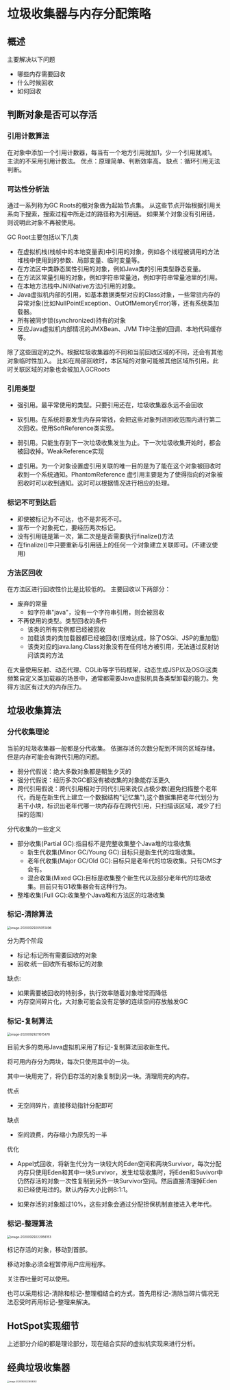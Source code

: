 # 垃圾收集器与内存分配策略

## 概述
主要解决以下问题
+ 哪些内存需要回收
+ 什么时候回收
+ 如何回收

## 判断对象是否可以存活

### 引用计数算法
在对象中添加一个引用计数器，每当有一个地方引用就加1，少一个引用就减1。
主流的不采用引用计数法。
优点：原理简单、判断效率高。
缺点：循环引用无法判断。


### 可达性分析法
通过一系列称为GC Roots的根对象做为起始节点集。
从这些节点开始根据引用关系向下搜索，搜索过程中所走过的路径称为引用链。
如果某个对象没有引用链，则说明此对象不再被使用。

GC Root主要包括以下几类
+ 在虚拟机栈(栈帧中的本地变量表)中引用的对象，例如各个线程被调用的方法堆栈中使用到的参数、局部变量、临时变量等。
+ 在方法区中类静态属性引用的对象，例如Java类的引用类型静态变量。
+ 在方法区常量引用的对象，例如字符串常量池，例如字符串常量池里的引用。
+ 在本地方法栈中JNI(Native方法)引用的对象。
+ Java虚拟机内部的引用，如基本数据类型对应的Class对象，一些常驻内存的异常对象(比如NullPointException、OutOfMemoryError)等，还有系统类加载器。
+ 所有被同步锁(synchronized)持有的对象
+ 反应Java虚拟机内部情况的JMXBean、JVM TI中注册的回调、本地代码缓存等。

除了这些固定的之外。根据垃圾收集器的不同和当前回收区域的不同，还会有其他对象临时性加入。
比如在局部回收时，本区域的对象可能被其他区域所引用。此时关联区域的对象也会被加入GCRoots

### 引用类型

+ 强引用。最平常使用的类型。只要引用还在，垃圾收集器永远不会回收

+ 软引用。在系统将要发生内存异常钱，会把这些对象列进回收范围内进行第二次回收。使用SoftReference类实现。

+ 弱引用。只能生存到下一次垃圾收集发生为止。下一次垃圾收集开始时，都会被回收掉。WeakReference实现

+ 虚引用。为一个对象设置虚引用关联的唯一目的是为了能在这个对象被回收时收到一个系统通知。PhantomReference
虚引用主要是为了使得指向的对象被回收时可以收到通知。这时可以根据情况进行相应的处理。

### 标记不可到达后
+ 即使被标记为不可达，也不是非死不可。
+ 宣布一个对象死亡，要经历两次标记。
+ 没有引用链是第一次，第二次是是否需要执行finalize()方法
+ 在finalize()中只要重新与引用链上的任何一个对象建立关联即可。(不建议使用)


### 方法区回收
在方法区进行回收性价比是比较低的。
主要回收以下两部分：
+ 废弃的常量 
    + 如字符串"java"，没有一个字符串引用，则会被回收
+ 不再使用的类型。类型回收的条件
    + 该类的所有实例都已经被回收
    + 加载该类的类加载器都已经被回收(很难达成，除了OSGi、JSP的重加载)
    + 该类对应的java.lang.Class对象没有在任何地方被引用，无法通过反射访问该类的方法

在大量使用反射、动态代理、CGLib等字节码框架，动态生成JSP以及OSGi这类频繁自定义类加载器的场景中，通常都需要Java虚拟机具备类型卸载的能力。免得方法区有过大的内存压力。

## 垃圾收集算法

### 分代收集理论
当前的垃圾收集器一般都是分代收集。
依据存活的次数分配到不同的区域存储。
但是内存可能会有跨代引用的问题。

+ 弱分代假说：绝大多数对象都是朝生夕灭的
+ 强分代假说：经历多次GC都没有被收集的对象能存活更久
+ 跨代引用假说：跨代引用相对于同代引用来说仅占极少数(避免扫描整个老年代，而是在新生代上建立一个数据结构"记忆集"),这个数据集把老年代划分为若干小块，标识出老年代哪一块内存存在跨代引用，只扫描该区域，减少了扫描的范围）

分代收集的一些定义

+ 部分收集(Partial GC):指目标不是完整收集整个Java堆的垃圾收集
    + 新生代收集(Minor GC/Young GC):目标只是新生代的垃圾收集。
    + 老年代收集(Major GC/Old GC):目标只是老年代的垃圾收集。只有CMS才会有。
    + 混合收集(Mixed GC):目标是收集整个新生代以及部分老年代的垃圾收集。目前只有G1收集器会有这种行为。
+ 整堆收集(Full GC):收集整个Java堆和方法区的垃圾收集

### 标记-清除算法

<img src="../../img/JavaJava虚拟机标记-清除算法.png" alt="image-20200929205051496" style="zoom:50%;" />

分为两个阶段

+ 标记:标记所有需要回收的对象
+ 回收:统一回收所有被标记的对象

缺点:

+ 如果需要被回收的特别多，执行效率随着对象增常而降低
+ 内存空间碎片化，大对象可能会没有足够的连续空间存放触发GC

### 标记-复制算法



<img src="../../img/JavaJava虚拟机标记复制算法.png" alt="image-20200929211615478" style="zoom:50%;" />

目前大多的商用Java虚拟机采用了标记-复制算法回收新生代。

将可用内存分为两块，每次只使用其中的一块。

其中一块用完了，将仍旧存活的对象复制到另一块。清理用完的内存。

优点

+ 无空间碎片，直接移动指针分配即可

缺点

+ 空间浪费，内存缩小为原先的一半

优化

+ Appel式回收，将新生代分为一块较大的Eden空间和两块Survivor，每次分配内存只使用Eden和其中一块Survivor，发生垃圾收集时，将Eden和Suvivor中仍然存活的对象一次性复制到另外一块Survivor空间。然后直接清理掉Eden和已经使用过的。默认内存大小比例8:1:1。

+ 如果存活的对象超过10%，这些对象会通过分配担保机制直接进入老年代。

### 标记-整理算法

<img src="../../img/JavaJava虚拟机标记整理算法.png" alt="image-20200929222956153" style="zoom:50%;" />

标记存活的对象，移动到首部。

移动对象必须全程暂停用户应用程序。

关注吞吐量时可以使用。

也可以采用标记-清除和标记-整理相结合的方式，首先用标记-清除当碎片情况无法忍受时再用标记-整理来解决。

## HotSpot实现细节

上述部分介绍的都是理论部分，现在结合实际的虚拟机实现来进行分析。



## 经典垃圾收集器



<img src="../../img/JavaJava虚拟机HotSpot虚拟机的垃圾收集器.png" alt="image-20200929223858382" style="zoom: 33%;" />

